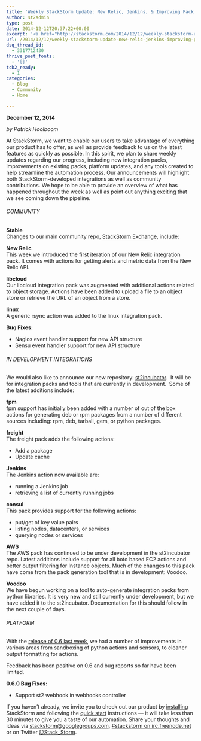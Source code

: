 ```yaml
---
title: 'Weekly StackStorm Update: New Relic, Jenkins, & Improving Pack Management'
author: st2admin
type: post
date: 2014-12-12T20:37:22+00:00
excerpt: '<a href="http://stackstorm.com/2014/12/12/weekly-stackstorm-update-new-relic-jenkins-improving-pack-management/">READ MORE</a>'
url: /2014/12/12/weekly-stackstorm-update-new-relic-jenkins-improving-pack-management/
dsq_thread_id:
  - 3317712430
thrive_post_fonts:
  - '[]'
tcb2_ready:
  - 1
categories:
  - Blog
  - Community
  - Home

---
```

**December 12, 2014**

_by Patrick Hoolboom_

At StackStorm, we want to enable our users to take advantage of everything our product has to offer, as well as provide feedback to us on the latest features as quickly as possible. In this spirit, we plan to share weekly updates regarding our progress, including new integration packs, improvements on existing packs, platform updates, and any tools created to help streamline the automation process. Our announcements will highlight both StackStorm-developed integrations as well as community contributions. We hope to be able to provide an overview of what has happened throughout the week as well as point out anything exciting that we see coming down the pipeline.

###### COMMUNITY

**Stable**  
Changes to our main community repo, <a href="https://exchange.stackstorm.org/" target="_blank">StackStorm Exchange</a>, include:

**New Relic**  
This week we introduced the first iteration of our New Relic integration pack. It comes with actions for getting alerts and metric data from the New Relic API.

<!--more-->

**libcloud**  
Our libcloud integration pack was augmented with additional actions related to object storage. Actions have been added to upload a file to an object store or retrieve the URL of an object from a store.

**linux**  
A generic rsync action was added to the linux integration pack.

**Bug Fixes:**

  * Nagios event handler support for new API structure
  * Sensu event handler support for new API structure

###### IN DEVELOPMENT INTEGRATIONS

We would also like to announce our new repository: <a href="https://github.com/StackStorm/st2incubator" target="_blank">st2incubator</a>.  It will be for integration packs and tools that are currently in development.  Some of the latest additions include:

**fpm**  
fpm support has initially been added with a number of out of the box actions for generating deb or rpm packages from a number of different sources including: rpm, deb, tarball, gem, or python packages.

**freight**  
The freight pack adds the following actions:

  * Add a package
  * Update cache

**Jenkins**  
The Jenkins action now available are:

  * running a Jenkins job
  * retrieving a list of currently running jobs

**consul**  
This pack provides support for the following actions:

  * put/get of key value pairs
  * listing nodes, datacenters, or services
  * querying nodes or services

**AWS**  
The AWS pack has continued to be under development in the st2incubator repo. Latest additions include support for all boto based EC2 actions and better output filtering for Instance objects. Much of the changes to this pack have come from the pack generation tool that is in development: Voodoo.

**Voodoo**  
We have begun working on a tool to auto-generate integration packs from python libraries. It is very new and still currently under development, but we have added it to the st2incubator. Documentation for this should follow in the next couple of days.

###### PLATFORM

With the <a href="http://stackstorm.com/2014/12/08/stackstorm-0-6-is-here/" target="_blank">release of 0.6 last week</a>, we had a number of improvements in various areas from sandboxing of python actions and sensors, to cleaner output formatting for actions.

Feedback has been positive on 0.6 and bug reports so far have been limited.

**0.6.0 Bug Fixes:**

  * Support st2 webhook in webhooks controller

If you haven’t already, we invite you to check out our product by <a href="http://docs.stackstorm.com/install/index.html" target="_blank">installing</a> StackStorm and following the <a href="http://docs.stackstorm.com/start.html" target="_blank">quick start</a> instructions — it will take less than 30 minutes to give you a taste of our automation. Share your thoughts and ideas via [stackstorm@googlegroups.com][1], [#stackstorm on irc.freenode.net][2] or on Twitter <a href="https://twitter.com/Stack_Storm" target="_blank">@Stack_Storm</a>.

 [1]: https://groups.google.com/forum/#!forum/stackstorm
 [2]: http://webchat.freenode.net/?channels=stackstorm